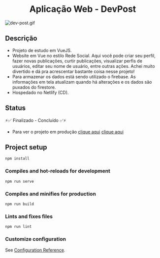 <h1 align="center">Aplicação Web - DevPost</h1>

<img align="center" alt="dev-post.gif" src="./src/assets/dev-post.gif"/>

## Descrição
- Projeto de estudo em VueJS.
- Website em Vue no estilo Rede Social. Aqui você pode criar seu perfil, fazer novas publicações, curtir publicações, visualizar perfis de usuários, editar seu nome de usuário, entre outras ações.
Achei muito divertido e dá pra acrescentar bastante coisa nesse projeto! 
- Para armazenar os dados está sendo utilizado o firebase. As informações em tela atualizam quando há alterações e os dados são puxados do firestore.
- Hospedado no Netlify (CD).

## Status

⚡✅  Finalizado - Concluído  ✅⚡

- Para ver o projeto em produção 
<a href="https://fm-dev-post.netlify.app" target="blank">clique aqui</a>
[clique aqui](https://fm-dev-post.netlify.app)

## Project setup
```
npm install
```

### Compiles and hot-reloads for development
```
npm run serve
```

### Compiles and minifies for production
```
npm run build
```

### Lints and fixes files
```
npm run lint
```

### Customize configuration
See [Configuration Reference](https://cli.vuejs.org/config/).
